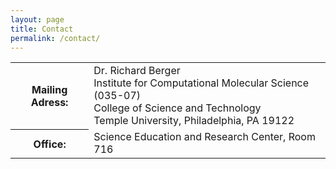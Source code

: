 ```yaml
---
layout: page
title: Contact
permalink: /contact/
---
```


<table>
<tr>
<th>Mailing Adress:</th>
<td>
Dr. Richard Berger<br/>
Institute for Computational Molecular Science (035-07)<br/>
College of Science and Technology<br/>
Temple University, Philadelphia, PA 19122
</td>
</tr>
<tr>
<th>Office:</th>
<td>Science Education and Research Center, Room 716</td>
</tr>
</table>
